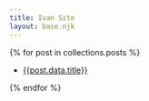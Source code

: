 ```yaml
---
title: Ivan Site 
layout: base.njk
---
```


{% for post in collections.posts %}

- [{{post.data.title}}]({{post.url}})
  
{% endfor %}